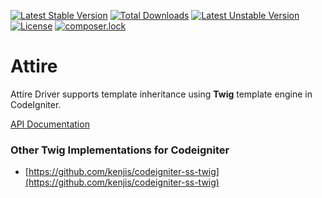 <!-- **Documentation for Attire is available at [http://davidsosavaldes.github.io/Attire/](<!--http://davidsosavaldes.github.io/Attire/).** -->

[![Latest Stable Version](https://poser.pugx.org/attire/driver/v/stable?format=flat-square)](https://packagist.org/packages/attire/driver) [![Total Downloads](https://poser.pugx.org/attire/driver/downloads?format=flat-square)](https://packagist.org/packages/attire/driver) [![Latest Unstable Version](https://poser.pugx.org/attire/driver/v/unstable?format=flat-square)](https://packagist.org/packages/attire/driver) [![License](https://poser.pugx.org/attire/driver/license?format=flat-square)](https://packagist.org/packages/attire/driver) [![composer.lock](https://poser.pugx.org/attire/driver/composerlock?format=flat-square)](https://packagist.org/packages/attire/driver)

# Attire

Attire Driver supports template inheritance using **Twig** template engine in CodeIgniter.

[API Documentation](https://ci-attire.github.io/api/build/master/)

<!--
## Tests

To run the tests you need to first clone the repository and install the dependencies. You do this via composer with the following command:

	php composer --dev install

Once that is done you need to create an application test environment using symlinks:

Create an environment:

git clone https://github.com/CI-Attire/Driver
cd Driver
ln -s ~/path/to/Driver/vendor tests/integration
ln -s ~/path/to/Driver/dist/config/attire.php tests/integration/application/config/attire.php
mkdir tests/integration/application/libraries/attire
ln -s ~/path/to/Driver/Attire.php tests/integration/application/libraries/attire/Attire.php

	mkdir -p tests/_application/libraries/
	ln -s ~/full/path/to/Attire tests/_application/libraries/Attire
	ln -s ~	full/path/to/Attire/dist/config tests/_application/config

And finnally in `drivers/Attire_theme.php` driver class we need to change the default theme path:

	# From:
	private $_path = APPPATH.'libraries/Attire/dist/';
	# To:
	private $_path = TESTPATH.'libraries/Attire/dist/';

Also check if the directory paths used in the `tests/unit/_bootstrap.php` file are correct:

	$system_path        = 'vendor/codeigniter/framework/system';
	$application_folder = 'vendor/codeigniter/framework/application';
	$composer_autoload  = 'vendor/autoload.php';
	$test_path          = 'tests/_application';

And finally run the tests with codeception

	php vendor/bin/codecept run

-->


### Other Twig Implementations for Codeigniter

* [https://github.com/kenjis/codeigniter-ss-twig](https://github.com/kenjis/codeigniter-ss-twig)
